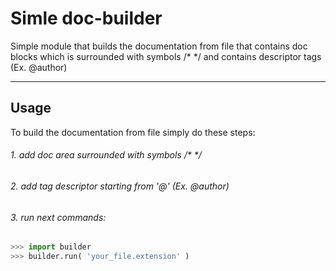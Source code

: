 # Simle doc-builder
Simple module that builds the documentation from file that contains doc blocks which is surrounded with symbols /* */ and contains descriptor tags (Ex. @author)

---
## Usage
To build the documentation from file simply do these steps:
###### 1. add doc area surrounded with symbols /* */
###### 2. add tag descriptor starting from '@' (Ex. @author)
###### 3. run next commands:
```python
>>> import builder
>>> builder.run( 'your_file.extension' )
```
